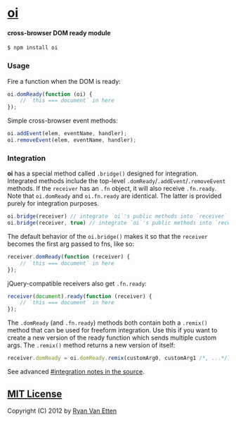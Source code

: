# [oi](../../)
#### cross-browser DOM ready module

```sh
$ npm install oi
```

### Usage

Fire a function when the DOM is ready:

```js
oi.domReady(function (oi) {
	// `this === document` in here
});
```

Simple cross-browser event methods:

```js
oi.addEvent(elem, eventName, handler);
oi.removeEvent(elem, eventName, handler);
```

### Integration

**oi** has a special method called `.bridge()` designed for integration. Integrated methods include the top-level `.domReady`/`.addEvent`/`.removeEvent` methods. If the `receiver` has an `.fn` object, it will also receive `.fn.ready`. Note that `oi.domReady` and `oi.fn.ready` are identical. The latter is provided purely for integration purposes.

```js
oi.bridge(receiver) // integrate `oi`'s public methods into `receiver` (won't overwrite existing props)
oi.bridge(receiver, true) // integrate `oi`'s public methods into `receiver` (overwrites existing props)
```

The default behavior of the `oi.bridge()` makes it so that the `receiver` becomes the first arg passed to fns, like so:

```js
receiver.domReady(function (receiver) {
	// `this === document` in here
});
```

jQuery-compatible receivers also get `.fn.ready`:

```js
receiver(document).ready(function (receiver) {
	// `this === document` in here
});
```

The `.domReady` (and `.fn.ready`) methods both contain both a `.remix()` method that can be used for freeform integration. Use this if you want to create a new version of the ready function which sends multiple custom args. The `.remix()` method returns a new version of itself:

```js
receiver.domReady = oi.domReady.remix(customArg0, customArg1 /*, ...*/);
```

See advanced [#integration notes in the source](oi.js).

## [MIT License](http://opensource.org/licenses/MIT)

Copyright (C) 2012 by [Ryan Van Etten](https://github.com/ryanve)